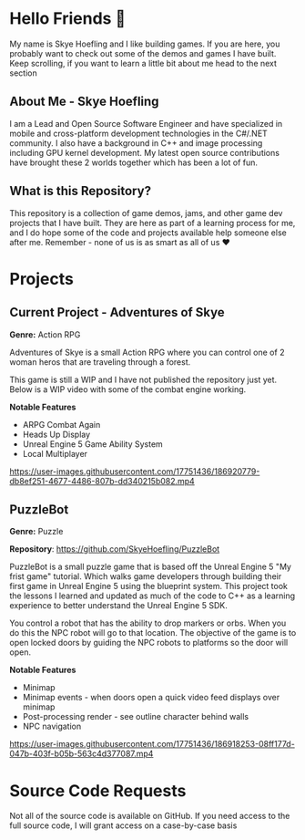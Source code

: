 # Hello Friends 👋
My name is Skye Hoefling and I like building games. If you are here, you probably want to check out some of the demos and games I have built. Keep scrolling, if you want to learn a little bit about me head to the next section

## About Me - Skye Hoefling
I am a Lead and Open Source Software Engineer and have specialized in mobile and cross-platform development technologies in the C#/.NET community. I also have a background in C++ and image processing including GPU kernel development. My latest open source contributions have brought these 2 worlds together which has been a lot of fun.

## What is this Repository?
This repository is a collection of game demos, jams, and other game dev projects that I have built. They are here as part of a learning process for me, and I do hope some of the code and projects available help someone else after me. Remember - none of us is as smart as all of us ♥

# Projects

## Current Project - Adventures of Skye
**Genre:** Action RPG

Adventures of Skye is a small Action RPG where you can control one of 2 woman heros that are traveling through a forest. 

This game is still a WIP and I have not published the repository just yet. Below is a WIP video with some of the combat engine working.

**Notable Features**
* ARPG Combat Again
* Heads Up Display
* Unreal Engine 5 Game Ability System
* Local Multiplayer

https://user-images.githubusercontent.com/17751436/186920779-db8ef251-4677-4486-807b-dd340215b082.mp4



## PuzzleBot
**Genre:** Puzzle

**Repository**: https://github.com/SkyeHoefling/PuzzleBot

PuzzleBot is a small puzzle game that is based off the Unreal Engine 5 "My frist game" tutorial. Which walks game developers through building their first game in Unreal Engine 5 using the blueprint system. This project took the lessons I learned and updated as much of the code to C++ as a learning experience to better understand the Unreal Engine 5 SDK.

You control a robot that has the ability to drop markers or orbs. When you do this the NPC robot will go to that location. The objective of the game is to open locked doors by guiding the NPC robots to platforms so the door will open.

**Notable Features**

* Minimap
* Minimap events - when doors open a quick video feed displays over minimap
* Post-processing render - see outline character behind walls
* NPC navigation



https://user-images.githubusercontent.com/17751436/186918253-08ff177d-047b-403f-b05b-563c4d377087.mp4

# Source Code Requests
Not all of the source code is available on GitHub. If you need access to the full source code, I will grant access on a case-by-case basis
